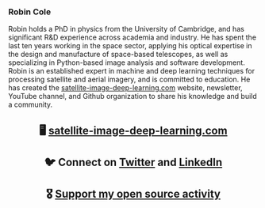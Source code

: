 ### Robin Cole
Robin holds a PhD in physics from the University of Cambridge, and has significant R&D experience across academia and industry. He has spent the last ten years working in the space sector, applying his optical expertise in the design and manufacture of space-based telescopes, as well as specializing in Python-based image analysis and software development. Robin is an established expert in machine and deep learning techniques for processing satellite and aerial imagery, and is committed to education. He has created the [satellite-image-deep-learning.com](https://www.satellite-image-deep-learning.com/) website, newsletter, YouTube channel, and Github organization to share his knowledge and build a community.

<div align="center">

## 🖥️ [satellite-image-deep-learning.com](https://www.satellite-image-deep-learning.com/) 

## 🐦 Connect on [Twitter](https://twitter.com/robmarkcole) and [LinkedIn](https://www.linkedin.com/in/robmarkcole/)

## 🎖️ [Support my open source activity](https://github.com/sponsors/robmarkcole)

  </div>
